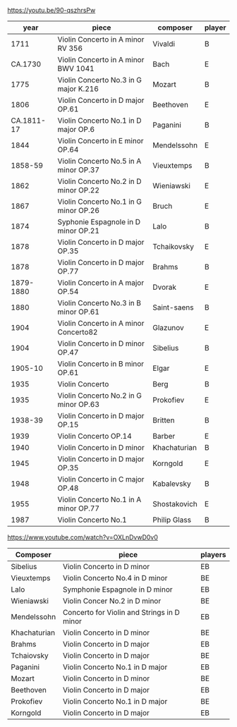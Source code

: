 https://youtu.be/90-qszhrsPw

| year | piece | composer | player |
|---|---|---|--|
| 1711 | Violin Concerto in A minor RV 356 | Vivaldi | B |
| CA.1730 | Violin Concerto in A minor BWV 1041 | Bach | E |
| 1775 | Violin Concerto No.3 in G major K.216 | Mozart | B |
| 1806 | Violin Concerto in D major OP.61 | Beethoven | E |
| CA.1811-17 | Violin Concerto No.1 in D major OP.6 | Paganini | B |
| 1844 | Violin Concerto in E minor OP.64 | Mendelssohn | E |
| 1858-59 | Violin Concerto No.5 in A minor OP.37 | Vieuxtemps | B |
| 1862 | Violin Concerto No.2 in D minor OP.22 | Wieniawski | E |
| 1867 | Violin Concerto No.1 in G minor OP.26 | Bruch | E |
| 1874 | Syphonie Espagnole in D minor OP.21 | Lalo | B |
| 1878 | Violin Concerto in D major OP.35 | Tchaikovsky | E |
| 1878 | Violin Concerto in D major OP.77 | Brahms | B |
| 1879-1880 | Violin Concerto in A major OP.54 | Dvorak | E |
| 1880 | Violin Concerto No.3 in B minor OP.61 | Saint-saens | B |
| 1904 | Violin Concerto in A minor Concerto82 | Glazunov | E |
| 1904 | Violin Concerto in D minor OP.47 | Sibelius | B |
| 1905-10 | Violin Concerto in B minor OP.61 | Elgar | E |
| 1935 | Violin Concerto | Berg | B |
| 1935 | Violin Concerto No.2 in G minor OP.63 | Prokofiev | E |
| 1938-39 | Violin Concerto in D major OP.15 | Britten | B |
| 1939 | Violin Concerto OP.14 | Barber | E |
| 1940 | Violin Concerto in D minor | Khachaturian | B |
| 1945 | Violin Concerto in D major OP.35 | Korngold | E |
| 1948 | Violin Concerto in C major OP.48 | Kabalevsky | B |
| 1955 | Violin Concerto No.1 in A minor OP.77 | Shostakovich | E |
| 1987 | Violin Concerto No.1 | Philip Glass | B

https://www.youtube.com/watch?v=OXLnDvwD0v0

| Composer | piece | players | 
|---|---|---|
| Sibelius | Violin Concerto in D minor | EB |
| Vieuxtemps | Violin Concerto No.4 in D minor | BE |
| Lalo | Symphonie Espagnole in D minor | EB |
| Wieniawski | Violin Concer No.2 in D minor | BE |
| Mendelssohn | Concerto for Violin and Strings in D minor | EB |
| Khachaturian | Violin Concerto in D minor | BE |
| Brahms | Violin Concerto in D major | EB |
| Tchaiovsky | Violin Concerto in D major | BE |
| Paganini | Violin Concerto No.1 in D major | EB |
| Mozart | Violin Concerto in D minor | BE |
| Beethoven | Violin Concerto in D major | EB |
| Prokofiev | Violin Concerto No.1 in D major | BE |
| Korngold | Violin Concerto in D major | EB |
